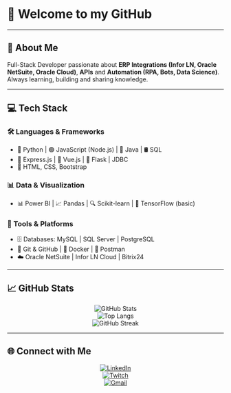 # 👋 Welcome to my GitHub

---

## 🚀 About Me
Full-Stack Developer passionate about **ERP Integrations (Infor LN, Oracle NetSuite, Oracle Cloud)**, **APIs** and **Automation (RPA, Bots, Data Science)**.  
Always learning, building and sharing knowledge.  

---

## 💻 Tech Stack

### 🛠️ Languages & Frameworks
- 🐍 Python | 🟢 JavaScript (Node.js) | 💎 Java | 🛢️ SQL  
- 🚀 Express.js | 🔷 Vue.js | 🌟 Flask | JDBC  
- 🎨 HTML, CSS, Bootstrap  

### 📊 Data & Visualization
- 📊 Power BI | 📈 Pandas | 🔍 Scikit-learn | 🤖 TensorFlow (basic)  

### 🔧 Tools & Platforms
- 🗄️ Databases: MySQL | SQL Server | PostgreSQL  
- 🐙 Git & GitHub | 🐳 Docker | 🧪 Postman  
- ☁️ Oracle NetSuite | Infor LN Cloud | Bitrix24  

---

## 📈 GitHub Stats

<div align="center">

![GitHub Stats](https://github-readme-stats.vercel.app/api?username=ArthurMassimetti&show_icons=true&theme=tokyonight&hide_border=true)  
![Top Langs](https://github-readme-stats.vercel.app/api/top-langs/?username=ArthurMassimetti&layout=compact&theme=tokyonight&hide_border=true)  
![GitHub Streak](https://streak-stats.demolab.com?user=ArthurMassimetti&theme=tokyonight&hide_border=true)

</div>

---

## 🌐 Connect with Me

<div align="center">

[![LinkedIn](https://img.shields.io/badge/LinkedIn-0077B5?style=for-the-badge&logo=linkedin&logoColor=white)](https://www.linkedin.com/in/arthurmassimetti/)  
[![Twitch](https://img.shields.io/badge/Twitch-9146FF?style=for-the-badge&logo=twitch&logoColor=white)](https://www.twitch.tv/arthurmassimetti)  
[![Gmail](https://img.shields.io/badge/Gmail-D14836?style=for-the-badge&logo=gmail&logoColor=white)](mailto:arthursartori27@gmail.com)

</div>
